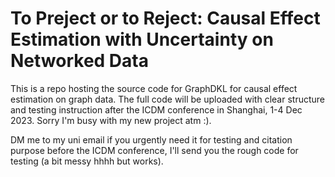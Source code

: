 # To Preject or to Reject: Causal Effect Estimation with Uncertainty on Networked Data

This is a repo hosting the source code for GraphDKL for causal effect estimation on graph data.
The full code will be uploaded with clear structure and testing instruction after the ICDM conference in Shanghai, 1-4 Dec 2023. Sorry I'm busy with my new project atm :).

DM me to my uni email if you urgently need it for testing and citation purpose before the ICDM conference, I'll send you the rough code for testing (a bit messy hhhh but works).
